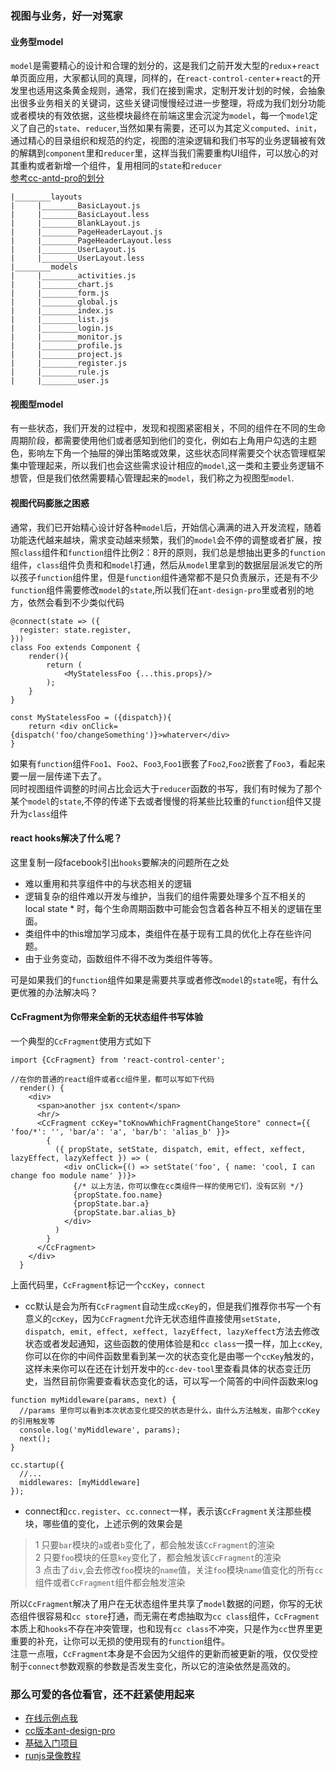 
### 视图与业务，好一对冤家
#### 业务型model
`model`是需要精心的设计和合理的划分的，这是我们之前开发大型的`redux`+`react`单页面应用，大家都认同的真理，同样的，在`react-control-center`+`react`的开发里也适用这条黄金规则，通常，我们在接到需求，定制开发计划的时候，会抽象出很多业务相关的关键词，这些关键词慢慢经过进一步整理，将成为我们划分功能或者模块的有效依据，这些模块最终在前端这里会沉淀为`model`，每一个`model`定义了自己的`state`、`reducer`,当然如果有需要，还可以为其定义`computed`、`init`，通过精心的目录组织和规范的约定，视图的渲染逻辑和我们书写的业务逻辑被有效的解耦到`component`里和`reducer`里，这样当我们需要重构UI组件，可以放心的对其重构或者新增一个组件，复用相同的`state`和`reducer`  
[参考cc-antd-pro的划分](https://github.com/fantasticsoul/rcc-antd-pro/tree/master/src/models-cc)
```
|________layouts
|     |________BasicLayout.js
|     |________BasicLayout.less
|     |________BlankLayout.js
|     |________PageHeaderLayout.js
|     |________PageHeaderLayout.less
|     |________UserLayout.js
|     |________UserLayout.less
|________models
|     |________activities.js
|     |________chart.js
|     |________form.js
|     |________global.js
|     |________index.js
|     |________list.js
|     |________login.js
|     |________monitor.js
|     |________profile.js
|     |________project.js
|     |________register.js
|     |________rule.js
|     |________user.js
```
#### 视图型model
有一些状态，我们开发的过程中，发现和视图紧密相关，不同的组件在不同的生命周期阶段，都需要使用他们或者感知到他们的变化，例如右上角用户勾选的主题色，影响左下角一个抽屉的弹出策略或效果，这些状态同样需要交个状态管理框架集中管理起来，所以我们也会这些需求设计相应的`model`,这一类和主要业务逻辑不想管，但是我们依然需要精心管理起来的`model`，我们称之为视图型`model`.
#### 视图代码膨胀之困惑
通常，我们已开始精心设计好各种`model`后，开始信心满满的进入开发流程，随着功能迭代越来越块，需求变动越来频繁，我们的`model`会不停的调整或者扩展，按照`class`组件和`function`组件比例2：8开的原则，我们总是想抽出更多的`function`组件，`class`组件负责和和`model`打通，然后从`model`里拿到的数据层层派发它的所以孩子`function`组件里，但是`function`组件通常都不是只负责展示，还是有不少`function`组件需要修改`model`的`state`,所以我们在`ant-design-pro`里或者别的地方，依然会看到不少类似代码
```
@connect(state => ({
  register: state.register,
}))
class Foo extends Component {
    render(){
        return (
            <MyStatelessFoo {...this.props}/>
        );
    }
}

const MyStatelessFoo = ({dispatch}){
    return <div onClick={dispatch('foo/changeSomething')}>whaterver</div>
}
```
如果有`function`组件`Foo1`、`Foo2`、`Foo3`,`Foo1`嵌套了`Foo2`,`Foo2`嵌套了`Foo3`，看起来要一层一层传递下去了。  
同时视图组件调整的时间占比会远大于`reducer`函数的书写，我们有时候为了那个某个`model`的`state`,不停的传递下去或者慢慢的将某些比较重的`function`组件又提升为`class`组件
#### react hooks解决了什么呢？
这里复制一段facebook引出`hooks`要解决的问题所在之处
* 难以重用和共享组件中的与状态相关的逻辑
* 逻辑复杂的组件难以开发与维护，当我们的组件需要处理多个互不相关的 local state * 时，每个生命周期函数中可能会包含着各种互不相关的逻辑在里面。
* 类组件中的this增加学习成本，类组件在基于现有工具的优化上存在些许问题。
* 由于业务变动，函数组件不得不改为类组件等等。  

可是如果我们的`function`组件如果是需要共享或者修改`model`的`state`呢，有什么更优雅的办法解决吗？
#### CcFragment为你带来全新的无状态组件书写体验
一个典型的`CcFragment`使用方式如下
```
import {CcFragment} from 'react-control-center';

//在你的普通的react组件或者cc组件里，都可以写如下代码
  render() {
    <div>
      <span>another jsx content</span>
      <hr/>
      <CcFragment ccKey="toKnowWhichFragmentChangeStore" connect={{ 'foo/*': '', 'bar/a': 'a', 'bar/b': 'alias_b' }}>
        {
          ({ propState, setState, dispatch, emit, effect, xeffect, lazyEffect, lazyXeffect }) => (
            <div onClick={() => setState('foo', { name: 'cool, I can change foo module name' })}>
              {/* 以上方法，你可以像在cc类组件一样的使用它们，没有区别 */}
              {propState.foo.name}
              {propState.bar.a}
              {propState.bar.alias_b}
            </div>
          )
        }
      </CcFragment>
    </div>
  }

```
上面代码里，`CcFragment`标记一个`ccKey`，`connect`
* cc默认是会为所有`CcFragment`自动生成`ccKey`的，但是我们推荐你书写一个有意义的`ccKey`，因为`CcFragment`允许无状态组件直接使用`setState, dispatch, emit, effect, xeffect, lazyEffect, lazyXeffect`方法去修改状态或者发起通知，这些函数的使用体验是和`cc class`一摸一样，加上`ccKey`,你可以在你的中间件函数里看到某一次的状态变化是由哪一个`ccKey`触发的，这样未来你可以在还在计划开发中的`cc-dev-tool`里查看具体的状态变迁历史，当然目前你需要查看状态变化的话，可以写一个简答的中间件函数来log
```
function myMiddleware(params, next) {
  //params 里你可以看到本次状态变化提交的状态是什么，由什么方法触发，由那个ccKey的引用触发等
  console.log('myMiddleware', params);
  next();
}

cc.startup({
  //...
  middlewares: [myMiddleware]
});

```
* connect和`cc.register`、`cc.connect`一样，表示该`CcFragment`关注那些模块，哪些值的变化，上述示例的效果会是
>1 只要`bar`模块的`a`或者`b`变化了，都会触发该`CcFragment`的渲染  
>2 只要`foo`模块的任意`key`变化了，都会触发该`CcFragment`的渲染  
>3 点击了`div`,会去修改`foo`模块的`name`值，关注`foo`模块`name`值变化的所有`cc`组件或者`CcFragment`组件都会触发渲染
 
所以`CcFragment`解决了用户在无状态组件里共享了`model`数据的问题，你写的无状态组件很容易和`cc store`打通，而无需在考虑抽取为`cc class`组件，`CcFragment`本质上和`hooks`不存在冲突管理，也和现有`cc class`不冲突，只是作为`cc`世界里更重要的补充，让你可以无损的使用现有的`function`组件。  
注意一点哦，`CcFragment`本身是不会因为父组件的更新而被更新的哦，仅仅受控制于`connect`参数观察的参数是否发生变化，所以它的渲染依然是高效的。

### 那么可爱的各位看官，还不赶紧使用起来
* [在线示例点我](https://stackblitz.com/edit/dva-example-count-1saxx8?file=index.js)
* [cc版本ant-design-pro](https://github.com/fantasticsoul/react-control-center)
* [基础入门项目](https://github.com/fantasticsoul/rcc-simple-demo)
* [runjs录像教程](http://jsrun.net/vLXKp/play)
